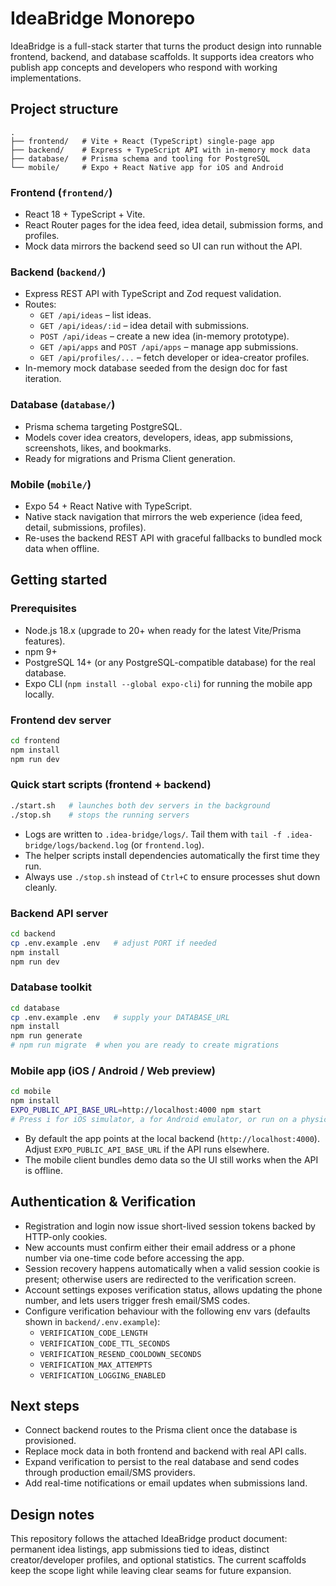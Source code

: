 # IdeaBridge Monorepo

IdeaBridge is a full-stack starter that turns the product design into runnable frontend, backend, and database scaffolds. It supports idea creators who publish app concepts and developers who respond with working implementations.

## Project structure

```
.
├── frontend/   # Vite + React (TypeScript) single-page app
├── backend/    # Express + TypeScript API with in-memory mock data
├── database/   # Prisma schema and tooling for PostgreSQL
└── mobile/     # Expo + React Native app for iOS and Android
```

### Frontend (`frontend/`)
- React 18 + TypeScript + Vite.
- React Router pages for the idea feed, idea detail, submission forms, and profiles.
- Mock data mirrors the backend seed so UI can run without the API.

### Backend (`backend/`)
- Express REST API with TypeScript and Zod request validation.
- Routes:
  - `GET /api/ideas` – list ideas.
  - `GET /api/ideas/:id` – idea detail with submissions.
  - `POST /api/ideas` – create a new idea (in-memory prototype).
  - `GET /api/apps` and `POST /api/apps` – manage app submissions.
  - `GET /api/profiles/...` – fetch developer or idea-creator profiles.
- In-memory mock database seeded from the design doc for fast iteration.

### Database (`database/`)
- Prisma schema targeting PostgreSQL.
- Models cover idea creators, developers, ideas, app submissions, screenshots, likes, and bookmarks.
- Ready for migrations and Prisma Client generation.

### Mobile (`mobile/`)
- Expo 54 + React Native with TypeScript.
- Native stack navigation that mirrors the web experience (idea feed, detail, submissions, profiles).
- Re-uses the backend REST API with graceful fallbacks to bundled mock data when offline.

## Getting started

### Prerequisites
- Node.js 18.x (upgrade to 20+ when ready for the latest Vite/Prisma features).
- npm 9+
- PostgreSQL 14+ (or any PostgreSQL-compatible database) for the real database.
- Expo CLI (`npm install --global expo-cli`) for running the mobile app locally.

### Frontend dev server
```bash
cd frontend
npm install
npm run dev
```

### Quick start scripts (frontend + backend)
```bash
./start.sh   # launches both dev servers in the background
./stop.sh    # stops the running servers
```

- Logs are written to `.idea-bridge/logs/`. Tail them with `tail -f .idea-bridge/logs/backend.log` (or `frontend.log`).
- The helper scripts install dependencies automatically the first time they run.
- Always use `./stop.sh` instead of `Ctrl+C` to ensure processes shut down cleanly.

### Backend API server
```bash
cd backend
cp .env.example .env   # adjust PORT if needed
npm install
npm run dev
```

### Database toolkit
```bash
cd database
cp .env.example .env   # supply your DATABASE_URL
npm install
npm run generate
# npm run migrate  # when you are ready to create migrations
```

### Mobile app (iOS / Android / Web preview)
```bash
cd mobile
npm install
EXPO_PUBLIC_API_BASE_URL=http://localhost:4000 npm start
# Press i for iOS simulator, a for Android emulator, or run on a physical device via Expo Go.
```

- By default the app points at the local backend (`http://localhost:4000`). Adjust `EXPO_PUBLIC_API_BASE_URL` if the API runs elsewhere.
- The mobile client bundles demo data so the UI still works when the API is offline.

## Authentication & Verification
- Registration and login now issue short-lived session tokens backed by HTTP-only cookies.
- New accounts must confirm either their email address or a phone number via one-time code before accessing the app.
- Session recovery happens automatically when a valid session cookie is present; otherwise users are redirected to the verification screen.
- Account settings exposes verification status, allows updating the phone number, and lets users trigger fresh email/SMS codes.
- Configure verification behaviour with the following env vars (defaults shown in `backend/.env.example`):
  - `VERIFICATION_CODE_LENGTH`
  - `VERIFICATION_CODE_TTL_SECONDS`
  - `VERIFICATION_RESEND_COOLDOWN_SECONDS`
  - `VERIFICATION_MAX_ATTEMPTS`
  - `VERIFICATION_LOGGING_ENABLED`

## Next steps
- Connect backend routes to the Prisma client once the database is provisioned.
- Replace mock data in both frontend and backend with real API calls.
- Expand verification to persist to the real database and send codes through production email/SMS providers.
- Add real-time notifications or email updates when submissions land.

## Design notes
This repository follows the attached IdeaBridge product document: permanent idea listings, app submissions tied to ideas, distinct creator/developer profiles, and optional statistics. The current scaffolds keep the scope light while leaving clear seams for future expansion.
